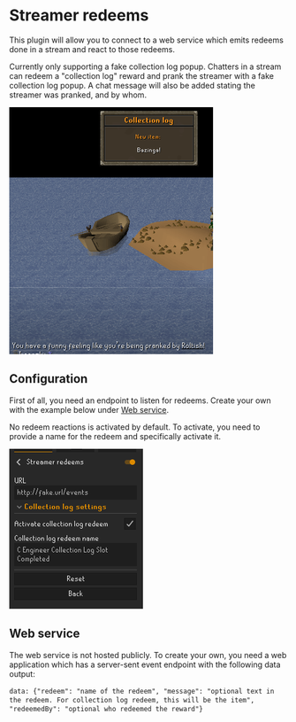 # Streamer redeems

This plugin will allow you to connect to a web service which emits redeems done in a stream and react to those redeems.

Currently only supporting a fake collection log popup. Chatters in a stream can redeem a "collection log" reward and prank the streamer with a fake collection log popup.
A chat message will also be added stating the streamer was pranked, and by whom.

![Collection log popup example, with chat](./docs/collection_log.png)

## Configuration

First of all, you need an endpoint to listen for redeems. Create your own with the example below under [Web service](#web-service).

No redeem reactions is activated by default. To activate, you need to provide a name for the redeem and specifically activate it.

![Configuration screen](./docs/config.png)

## Web service

The web service is not hosted publicly. To create your own, you need a web application which has a server-sent event endpoint with the following data output:

```text
data: {"redeem": "name of the redeem", "message": "optional text in the redeem. For collection log redeem, this will be the item", "redeemedBy": "optional who redeemed the reward"}
```

